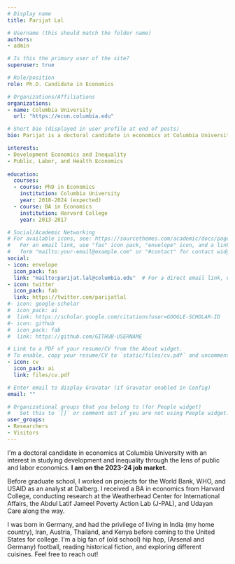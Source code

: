 ```yaml
---
# Display name
title: Parijat Lal

# Username (this should match the folder name)
authors:
- admin

# Is this the primary user of the site?
superuser: true

# Role/position
role: Ph.D. Candidate in Economics

# Organizations/Affiliations
organizations:
- name: Columbia University
  url: "https://econ.columbia.edu"

# Short bio (displayed in user profile at end of posts)
bio: Parijat is a doctoral candidate in economics at Columbia University. Parijat has research interests in development and environmental economics. 

interests:
- Development Economics and Inequality
- Public, Labor, and Health Economics
 
education:
  courses:
  - course: PhD in Economics
    institution: Columbia University
    year: 2018-2024 (expected)
  - course: BA in Economics
    institution: Harvard College
    year: 2013-2017

# Social/Academic Networking
# For available icons, see: https://sourcethemes.com/academic/docs/page-builder/#icons
#   For an email link, use "fas" icon pack, "envelope" icon, and a link in the
#   form "mailto:your-email@example.com" or "#contact" for contact widget.
social:
- icon: envelope
  icon_pack: fas
  link: "mailto:parijat.lal@columbia.edu"  # For a direct email link, use "mailto:parijat.lal@columbia.edu".
- icon: twitter
  icon_pack: fab
  link: https://twitter.com/parijatlal
#- icon: google-scholar
#  icon_pack: ai
#  link: https://scholar.google.com/citations?user=GOOGLE-SCHOLAR-ID
#- icon: github
#  icon_pack: fab
#  link: https://github.com/GITHUB-USERNAME

# Link to a PDF of your resume/CV from the About widget.
# To enable, copy your resume/CV to `static/files/cv.pdf` and uncomment the lines below.
- icon: cv
  icon_pack: ai
  link: files/cv.pdf

# Enter email to display Gravatar (if Gravatar enabled in Config)
email: ""

# Organizational groups that you belong to (for People widget)
#   Set this to `[]` or comment out if you are not using People widget.
user_groups:
- Researchers
- Visitors
---
```


I'm a doctoral candidate in economics at Columbia University with an interest in studying development and inequality through the lens of public and labor economics. **I am on the 2023-24 job market.**

Before graduate school, I worked on projects for the World Bank, WHO, and USAID as an analyst at Dalberg. I received a BA in economics from Harvard College, conducting research at the Weatherhead Center for International Affairs, the Abdul Latif Jameel Poverty Action Lab (J-PAL), and Udayan Care along the way.

I was born in Germany, and had the privilege of living in India (my home country), Iran, Austria, Thailand, and Kenya before coming to the United States for college. I'm a big fan of (old school) hip hop, (Arsenal and Germany) football, reading historical fiction, and exploring different cuisines. Feel free to reach out!